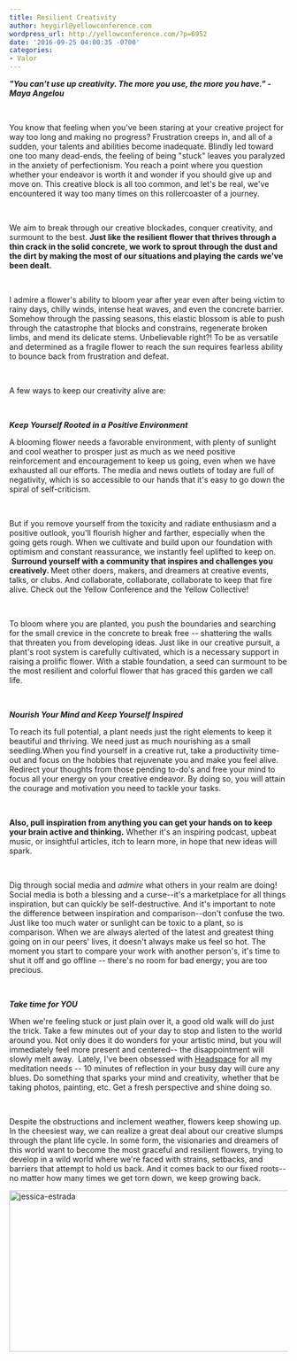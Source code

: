 ```yaml
---
title: Resilient Creativity
author: heygirl@yellowconference.com
wordpress_url: http://yellowconference.com/?p=6952
date: '2016-09-25 04:00:35 -0700'
categories:
- Valor
---
```

<p><b><i>"You can't use up creativity. The more you use, the more you have." - Maya Angelou </i></b></p>
<p>&nbsp;</p>
<p><span style="font-weight: 400;">You know that feeling when you've been staring at your creative project for way too long and making no progress? Frustration creeps in, and all of a sudden, your talents and abilities become inadequate. Blindly led toward one too many dead-ends, the feeling of being "stuck" leaves you paralyzed in the anxiety of perfectionism. You reach a point where you question whether your endeavor is worth it and wonder if you should give up and move on. This creative block is all too common, and let's be real, we've encountered it way too many times on this rollercoaster of a journey. </span></p>
<p>&nbsp;</p>
<p><span style="font-weight: 400;">We aim to break through our creative blockades, conquer creativity, and surmount to the best. </span><b>Just like the resilient flower that thrives through a thin crack in the solid concrete, we work to sprout through the dust and the dirt by making the most of our situations and playing the cards we've been dealt.</b></p>
<p>&nbsp;</p>
<p><span style="font-weight: 400;">I admire a flower's ability to bloom year after year even after being victim to rainy days, chilly winds, intense heat waves, and even the concrete barrier. Somehow through the passing seasons, this elastic blossom is able to push through the catastrophe that blocks and constrains, regenerate broken limbs, and mend its delicate stems. Unbelievable right?! To be as versatile and determined as a fragile flower to reach the sun requires fearless ability to bounce back from frustration and defeat. &nbsp;</span></p>
<p>&nbsp;</p>
<p><span style="font-weight: 400;">A few ways to keep our creativity alive are: </span></p>
<p>&nbsp;</p>
<p><b><i>Keep Yourself Rooted in a Positive Environment</i></b></p>
<p><span style="font-weight: 400;"> A blooming flower needs a favorable environment, with plenty of sunlight and cool weather to prosper just as much as we need positive reinforcement and encouragement to keep us going, even when we have exhausted all our efforts. The media and news outlets of today are full of negativity, which is so accessible to our hands that it's easy to go down the spiral of self-criticism. </span></p>
<p>&nbsp;</p>
<p><span style="font-weight: 400;">But if you remove yourself from the toxicity and radiate enthusiasm and a positive outlook, you'll flourish higher and farther, especially when the going gets rough. When we cultivate and build upon our foundation with optimism and constant reassurance, we instantly feel uplifted to keep on. &nbsp;</span><b>Surround yourself with a community that inspires and challenges you creatively. </b><span style="font-weight: 400;">Meet other doers, makers, and dreamers at creative events, talks, or clubs. And collaborate, collaborate, collaborate to keep that fire alive. Check out the Yellow Conference and the Yellow Collective!</span></p>
<p>&nbsp;</p>
<p><span style="font-weight: 400;">To bloom where you are planted, you push the boundaries and searching for the small crevice in the concrete to break free -- shattering the walls that threaten you from developing ideas. Just like in our creative pursuit, a plant's root system is carefully cultivated, which is a necessary support in raising a prolific flower. With a stable foundation, a seed can surmount to be the most resilient and colorful flower that has graced this garden we call life. </span></p>
<p>&nbsp;</p>
<p><b><i>Nourish Your Mind and Keep Yourself Inspired </i></b></p>
<p><span style="font-weight: 400;">To reach its full potential, a plant needs just the right elements to keep it beautiful and thriving. We need just as much nourishing as a small seedling.When you find yourself in a creative rut, take a productivity time-out and focus on the hobbies that rejuvenate you and make you feel alive. Redirect your thoughts from those pending to-do's and free your mind to focus all your energy on your creative endeavor. By doing so, you will attain the courage and motivation you need to tackle your tasks. &nbsp;&nbsp;</span></p>
<p>&nbsp;</p>
<p><b>Also, pull inspiration from anything you can get your hands on to keep your brain active and thinking.</b><span style="font-weight: 400;"> Whether it's an inspiring podcast, upbeat music, or insightful articles, itch to learn more, in hope that new ideas will spark. </span></p>
<p>&nbsp;</p>
<p><span style="font-weight: 400;">Dig through social media and </span><i><span style="font-weight: 400;">admire</span></i><span style="font-weight: 400;"> what others in your realm are doing! Social media is both a blessing and a curse--it's a marketplace for all things inspiration, but can quickly be self-destructive. And it's important to note the difference between inspiration and comparison--don't confuse the two. Just like too much water or sunlight can be toxic to a plant, so is comparison. When we are always alerted of the latest and greatest thing going on in our peers' lives, it doesn't always make us feel so hot. The moment you start to compare your work with another person's, it's time to shut it off and go offline -- there's no room for bad energy; you are too precious. &nbsp;</span></p>
<p>&nbsp;</p>
<p><b><i>Take time for YOU</i></b></p>
<p><span style="font-weight: 400;">When we're feeling stuck or just plain over it, a good old walk will do just the trick. Take a few minutes out of your day to stop and listen to the world around you. Not only does it do wonders for your artistic mind, but you will immediately feel more present and centered-- the disappointment will slowly melt away. &nbsp;Lately, I've been obsessed with </span><a href="https://www.headspace.com/"><span style="font-weight: 400;">Headspace</span></a><span style="font-weight: 400;"> for all my meditation needs -- 10 minutes of reflection in your busy day will cure any blues. Do something that sparks your mind and creativity, whether that be taking photos, painting, etc. Get a fresh perspective and shine doing so. </span></p>
<p>&nbsp;</p>
<p><span style="font-weight: 400;">Despite the obstructions and inclement weather, flowers keep showing up. In the cheesiest way, we can realize a great deal about our creative slumps through the plant life cycle. In some form, the visionaries and dreamers of this world want to become the most graceful and resilient flowers, trying to develop in a wild world where we're faced with strains, setbacks, and barriers that attempt to hold us back. And it comes back to our fixed roots--no matter how many times we get torn down, we keep growing back. </span></p>
<p><a href="http://jessica-marie.com/" target="_blank"><img class="size-full wp-image-6891 alignleft" src="http://yellowconference.com/wp-content/uploads/2016/09/JEssica-Estrada1.jpg" alt="jessica-estrada" width="700" height="291" /></a></p>
